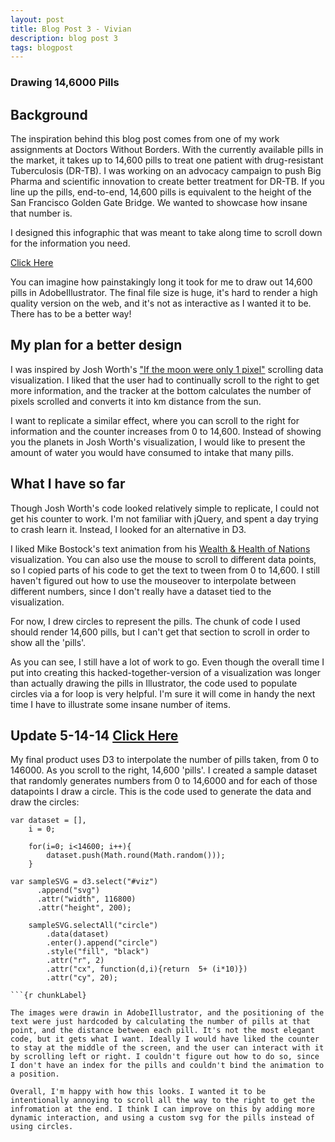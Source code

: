 ```yaml
---
layout: post
title: Blog Post 3 - Vivian
description: blog post 3 
tags: blogpost
---
```


### Drawing 14,6000 Pills

## Background

The inspiration behind this blog post comes from one of my work assignments at Doctors Without Borders. With the currently available pills in the market, it takes up to 14,600 pills to treat one patient with drug-resistant Tuberculosis (DR-TB). I was working on an advocacy campaign to push Big Pharma and scientific innovation to create better treatment for DR-TB. If you line up the pills, end-to-end, 14,600 pills is equivalent to the height of the San Francisco Golden Gate Bridge. We wanted to showcase how insane that number is.

I designed this infographic that was meant to take along time to scroll down for the information you need.

[Click Here](http://vivianpeng.com/14600_infographic_scroll.pdf)

You can imagine how painstakingly long it took for me to draw out 14,600 pills in AdobeIllustrator. The final file size is huge, it's hard to render a high quality version on the web, and it's not as interactive as I wanted it to be. There has to be a better way!

## My plan for a better design

I was inspired by Josh Worth's ["If the moon were only 1 pixel"](http://joshworth.com/dev/pixelspace/pixelspace_solarsystem.html) scrolling data visualization. I liked that the user had to continually scroll to the right to get more information, and the tracker at the bottom calculates the number of pixels scrolled and converts it into km distance from the sun.

I want to replicate a similar effect, where you can scroll to the right for information and the counter increases from 0 to 14,600. Instead of showing you the planets in Josh Worth's visualization, I would like to present the amount of water you would have consumed to intake that many pills.

## What I have so far

Though Josh Worth's code looked relatively simple to replicate, I could not get his counter to work. I'm not familiar with jQuery, and spent a day trying to crash learn it. Instead, I looked for an alternative in D3.

I liked Mike Bostock's text animation from his [Wealth & Health of Nations](http://bost.ocks.org/mike/nations/) visualization. You can also use the mouse to scroll to different data points, so I copied parts of his code to get the text to tween from 0 to 14,600. I still haven't figured out how to use the mouseover to interpolate between different numbers, since I don't really have a dataset tied to the visualization.

For now, I drew circles to represent the pills. The chunk of code I used should render 14,600 pills, but I can't get that section to scroll in order to show all the 'pills'. 

As you can see, I still have a lot of work to go. Even though the overall time I put into creating this hacked-together-version of a visualization was longer than actually drawing the pills in Illustrator, the code used to populate circles via a for loop is very helpful. I'm sure it will come in handy the next time I have to illustrate some insane number of items.


## Update 5-14-14 [Click Here](http://vivianpeng.com/pills.html)

My final product uses D3 to interpolate the number of pills taken, from 0 to 146000. As you scroll to the right, 14,600 'pills'. I created a sample dataset that randomly generates numbers from 0 to 14,6000 and for each of those datapoints I draw a circle. This is the code used to generate the data and draw the circles:

```{r chunkLabel}
var dataset = [],
    i = 0;

    for(i=0; i<14600; i++){
        dataset.push(Math.round(Math.random()));
    }        

var sampleSVG = d3.select("#viz")
      .append("svg")
      .attr("width", 116800)
      .attr("height", 200);

    sampleSVG.selectAll("circle")
        .data(dataset)
        .enter().append("circle")
        .style("fill", "black")
        .attr("r", 2)
        .attr("cx", function(d,i){return  5+ (i*10)})
        .attr("cy", 20);

```{r chunkLabel}

The images were drawin in AdobeIllustrator, and the positioning of the text were just hardcoded by calculating the number of pills at that point, and the distance between each pill. It's not the most elegant code, but it gets what I want. Ideally I would have liked the counter to stay at the middle of the screen, and the user can interact with it by scrolling left or right. I couldn't figure out how to do so, since I don't have an index for the pills and couldn't bind the animation to a position.

Overall, I'm happy with how this looks. I wanted it to be intentionally annoying to scroll all the way to the right to get the infromation at the end. I think I can improve on this by adding more dynamic interaction, and using a custom svg for the pills instead of using circles.